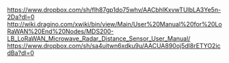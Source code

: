 https://www.dropbox.com/sh/flh87gp1do75whv/AACbhlKxvwTUlbLA3Ye5n-2Da?dl=0
http://wiki.dragino.com/xwiki/bin/view/Main/User%20Manual%20for%20LoRaWAN%20End%20Nodes/MDS200-LB_LoRaWAN_Microwave_Radar_Distance_Sensor_User_Manual/
https://www.dropbox.com/sh/sa4uitwn6xdku9u/AACUA890oj5dl8rETYO2icdBa?dl=0
